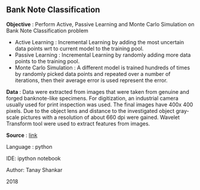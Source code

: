 ## Bank Note Classification

**Objective** : Perform Active, Passive Learning and Monte Carlo Simulation on Bank Note Classification problem

- Active Learning : Incremental Learning by adding the most uncertain data points wrt to current model to the training pool.
- Passive Learning : Incremental Learning by randomly adding more data points to the training pool.
- Monte Carlo Simulation : A different model is trained hundreds of times by randomly picked data points and repeated over a number of iterations, then their average error is used represent the error. 

**Data** : Data were extracted from images that were taken from genuine and forged banknote-like specimens. For digitization, an industrial camera usually used for print inspection was used. The final images have 400x 400 pixels. Due to the object lens and distance to the investigated object gray-scale pictures with a resolution of about 660 dpi were gained. Wavelet Transform tool were used to extract features from images.

**Source** : [link](https://archive.ics.uci.edu/ml/datasets/banknote+authentication)

Language : python

IDE: ipython notebook

Author: Tanay Shankar

2018

